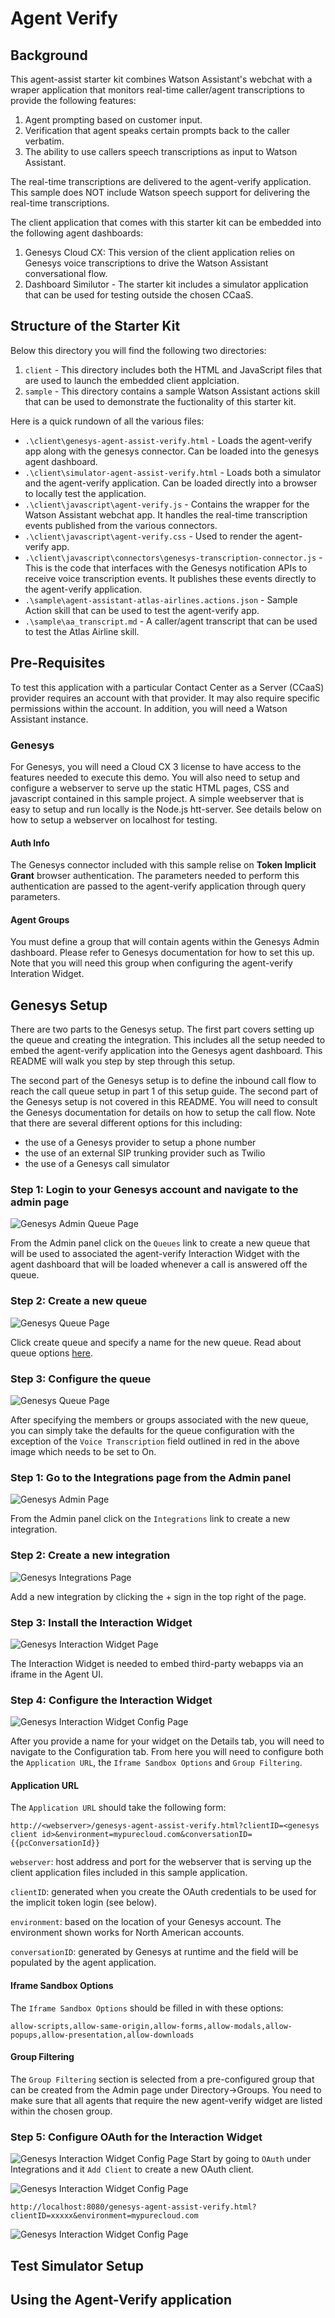 # Agent Verify

## Background
This agent-assist starter kit combines Watson Assistant's webchat with a wraper application that monitors real-time caller/agent transcriptions to provide the following features:

1. Agent prompting based on customer input.
2. Verification that agent speaks certain prompts back to the caller verbatim.
3. The ability to use callers speech transcriptions as input to Watson Assistant.

The real-time transcriptions are delivered to the agent-verify application. This sample does NOT include Watson speech support for delivering the real-time transcriptions.

The client application that comes with this starter kit can be embedded into the following agent dashboards:

1. Genesys Cloud CX: This version of the client application relies on Genesys voice transcriptions to drive the Watson Assistant conversational flow.
2. Dashboard Similutor - The starter kit includes a simulator application that can be used for testing outside the chosen CCaaS.

## Structure of the Starter Kit

Below this directory you will find the following two directories:

1. `client` - This directory includes both the HTML and JavaScript files that are used to launch the embedded client applciation.
2. `sample` - This directory contains a sample Watson Assistant actions skill that can be used to demonstrate the fuctionality of this starter kit.

Here is a quick rundown of all the various files:

- `.\client\genesys-agent-assist-verify.html` - Loads the agent-verify app along with the genesys connector. Can be loaded into the genesys agent dashboard.
- `.\client\simulator-agent-assist-verify.html` - Loads both a simulator and the agent-verify application. Can be loaded directly into a browser to locally test the application. 
- `.\client\javascript\agent-verify.js` - Contains the wrapper for the Watson Assistant webchat app. It handles the real-time transcription events published from the various connectors.
- `.\client\javascript\agent-verify.css` - Used to render the agent-verify app.
- `.\client\javascript\connectors\genesys-transcription-connector.js` - This is the code that interfaces with the Genesys notification APIs to receive voice transcription events. It publishes these events directly to the agent-verify application.
- `.\sample\agent-assistant-atlas-airlines.actions.json` - Sample Action skill that can be used to test the agent-verify app.
- `.\sample\aa_transcript.md` - A caller/agent transcript that can be used to test the Atlas Airline skill.

## Pre-Requisites

To test this application with a particular Contact Center as a Server (CCaaS) provider requires an account with that provider. It may also require specific permissions within the account. In addition, you will need a Watson Assistant instance.

### Genesys
For Genesys, you will need a Cloud CX 3 license to have access to the features needed to execute this demo. You will also need to setup and configure a webserver to serve up the static HTML pages, CSS and javascript contained in this sample project. A simple weebserver that is easy to setup and run locally is the Node.js htt-server. See details below on how to setup a webserver on localhost for testing.

#### Auth Info
The Genesys connector included with this sample relise on **Token Implicit Grant** browser authentication. The parameters needed to perform this authentication are passed to the agent-verify application through query parameters.

#### Agent Groups
You must define a group that will contain agents within the Genesys Admin dashboard. Please refer to Genesys documentation for how to set this up. Note that you will need this group when configuring the agent-verify Interation Widget.

## Genesys Setup
There are two parts to the Genesys setup. The first part covers setting up the queue and creating the integration. This includes all the setup needed to embed the agent-verify application into the Genesys agent dashboard. This README will walk you step by step through this setup. 

The second part of the Genesys setup is to define the inbound call flow to reach the call queue setup in part 1 of this setup guide. The second part of the Genesys setup is not covered in this README. You will need to consult the Genesys documentation for details on how to setup the call flow. Note that there are several different options for this including:

- the use of a Genesys provider to setup a phone number
- the use of an external SIP trunking provider such as Twilio
- the use of a Genesys call simulator

### Step 1: Login to your Genesys account and navigate to the admin page

![Genesys Admin Queue Page](images/admin-page-queue.jpg)

From the Admin panel click on the `Queues` link to create a new queue that will be used to associated the agent-verify Interaction Widget with the agent dashboard that will be loaded whenever a call is answered off the queue.

### Step 2: Create a new queue

![Genesys Queue Page](images/create-queue-page.png)

Click create queue and specify a name for the new queue. Read about queue options [here](https://help.mypurecloud.com/articles/create-queues).

### Step 3: Configure the queue

![Genesys Queue Page](images/queue-config-page.png)

After specifying the members or groups associated with the new queue, you can simply take the defaults for the queue configuration with the exception of the `Voice Transcription` field outlined in red in the above image which needs to be set to On.


### Step 1: Go to the Integrations page from the Admin panel

![Genesys Admin Page](images/admin-page.png)

From the Admin panel click on the `Integrations` link to create a new integration.

### Step 2: Create a new integration

![Genesys Integrations Page](images/integrations-page.png)

Add a new integration by clicking the + sign in the top right of the page.

### Step 3: Install the Interaction Widget

![Genesys Interaction Widget Page](images/interaction-widget-page.png)

The Interaction Widget is needed to embed third-party webapps via an iframe in the Agent UI.

### Step 4: Configure the Interaction Widget

![Genesys Interaction Widget Config Page](images/interaction-widget-config-page.png)

After you provide a name for your widget on the Details tab, you will need to navigate to the Configuration tab. From here you will need to configure both the `Application URL`, the `Iframe Sandbox Options` and `Group Filtering`.

#### Application URL
The `Application URL` should take the following form:

```
http://<webserver>/genesys-agent-assist-verify.html?clientID=<genesys client id>&environment=mypurecloud.com&conversationID={{pcConversationId}}
```
`webserver`: host address and port for the webserver that is serving up the client application files included in this sample application.

`clientID`: generated when you create the OAuth credentials to be used for the implicit token login (see below).

`environment`: based on the location of your Genesys account. The environment shown works for North American accounts.

`conversationID`: generated by Genesys at runtime and the field will be populated by the agent application.

#### Iframe Sandbox Options
The `Iframe Sandbox Options` should be filled in with these options:

```
allow-scripts,allow-same-origin,allow-forms,allow-modals,allow-popups,allow-presentation,allow-downloads
```
#### Group Filtering
The `Group Filtering` section is selected from a pre-configured group that can be created from the Admin page under Directory->Groups. You need to make sure that all agents that require the new agent-verify widget are listed within the chosen group.

### Step 5: Configure OAuth for the Interaction Widget

![Genesys Interaction Widget Config Page](images/oauth-client-page.png)
Start by going to `OAuth` under Integrations and it `Add Client` to create a new OAuth client.

![Genesys Interaction Widget Config Page](images/oauth-client-details-top-page.png)

```
http://localhost:8080/genesys-agent-assist-verify.html?clientID=xxxxx&environment=mypurecloud.com
```

![Genesys Interaction Widget Config Page](images/oauth-client-details-bottom-page.png)

## Test Simulator Setup


## Using the Agent-Verify application


